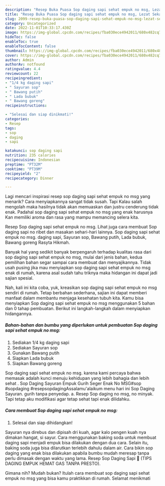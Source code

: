 ```yaml
---
description: "Resep Buka Puasa Sop daging sapi sehat empuk no msg, Lezat Sekali"
title: "Resep Buka Puasa Sop daging sapi sehat empuk no msg, Lezat Sekali"
slug: 2099-resep-buka-puasa-sop-daging-sapi-sehat-empuk-no-msg-lezat-sekali
category: Uncategorized
date: 2022-11-01T10:33:17.430Z
image: https://img-global.cpcdn.com/recipes/fba030ece4942011/680x482cq70/sop-daging-sapi-sehat-empuk-no-msg-foto-resep-utama.jpg
hideToc: false
enableToc: true
enableTocContent: false
thumbnail: https://img-global.cpcdn.com/recipes/fba030ece4942011/680x482cq70/sop-daging-sapi-sehat-empuk-no-msg-foto-resep-utama.jpg
cover: https://img-global.cpcdn.com/recipes/fba030ece4942011/680x482cq70/sop-daging-sapi-sehat-empuk-no-msg-foto-resep-utama.jpg
author: Admin
authorAv: notfound
ratingvalue: 4.4
reviewcount: 22
recipeingredient:
- "1/4 kg daging sapi"
- " Sayuran sop"
- " Bawang putih"
- " Lada bubuk"
- " Bawang goreng"
recipeinstructions:

- "Selesai dan siap dinikmati!"
categories:
- Resep
tags:
- sop
- daging
- sapi

katakunci: sop daging sapi 
nutrition: 235 calories
recipecuisine: Indonesian
preptime: "PT32M"
cooktime: "PT39M"
recipeyield: "2"
recipecategory: Dinner

---
```



Lagi mencari inspirasi resep sop daging sapi sehat empuk no msg yang menarik? Cara menyiapkannya sangat tidak susah. Tapi Kalau salah mengolah maka hasilnya tidak akan memuaskan dan justru cenderung tidak enak. Padahal sop daging sapi sehat empuk no msg yang enak harusnya Kan memiliki aroma dan rasa yang mampu memancing selera kita.


Resep Sop daging sapi sehat empuk no msg. Lihat juga cara membuat Sop daging sapi no ribet dan masakan sehari-hari lainnya. Sop daging sapi sehat empuk no msg. daging sapi, Sayuran sop, Bawang putih, Lada bubuk, Bawang goreng Rasyta Hikmah.

Banyak hal yang sedikit banyak berpengaruh terhadap kualitas rasa dari sop daging sapi sehat empuk no msg, mulai dari jenis bahan, kedua pemilihan bahan segar sampai cara membuat dan menyajikannya. Tidak usah pusing jika mau menyiapkan sop daging sapi sehat empuk no msg enak di rumah, karena asal sudah tahu triknya maka hidangan ini dapat jadi sajian spesial.


Nah, kali ini kita coba, yuk, kreasikan sop daging sapi sehat empuk no msg sendiri di rumah. Tetap berbahan sederhana, sajian ini dapat memberi manfaat dalam membantu menjaga kesehatan tubuh kita. Kamu bisa menyiapkan Sop daging sapi sehat empuk no msg menggunakan 5 bahan dan 0 tahap pembuatan. Berikut ini langkah-langkah dalam menyiapkan hidangannya.

<!--inarticleads1-->

##### Bahan-bahan dan bumbu yang diperlukan untuk pembuatan Sop daging sapi sehat empuk no msg:

1. Sediakan 1/4 kg daging sapi
1. Sediakan  Sayuran sop
1. Gunakan  Bawang putih
1. Siapkan  Lada bubuk
1. Siapkan  Bawang goreng


Sop daging sapi sehat empuk no msg. karena kami percaya bahwa memasak adalah kunci menuju kehidupan yang lebih bahagia dan lebih sehat . Sop Daging Sayuran Empuk Gurih Seger Enak No MSG#sop #sopdaging #resepsopdagingAssalamu&#39;alaikum menu hari ini Sop Daging Sayuran. gurih tanpa penyedap. a. Resep Sop daging no msg, no minyak. Tapi tetap aku modifikasi agar tetap sehat tapi enak dilidahku. 

<!--inarticleads2-->

##### Cara membuat Sop daging sapi sehat empuk no msg:


1. Selesai dan siap dihidangkan!

Sayuran nya direbus dan dipisah dri kuah, agar kalo pengen kuah nya dimakan hangat, si sayur. Cara menggunakan baking soda untuk membuat daging sapi menjadi empuk bisa dilakukan dengan dua cara. Selain itu, baking soda juga bisa dilarutkan terlebih dahulu dalam air. Cara bikin sop daging yang enak bisa dilakukan apabila bumbu mudah meresap tanpa perlu dimasak dengan waktu yang lama. Resep Sop Daging Sapi 🤤 (TIPS DAGING EMPUK HEMAT GAS TANPA PRESTO). 

Gimana nih? Mudah bukan? Itulah cara membuat sop daging sapi sehat empuk no msg yang bisa kamu praktikkan di rumah. Selamat menikmati
